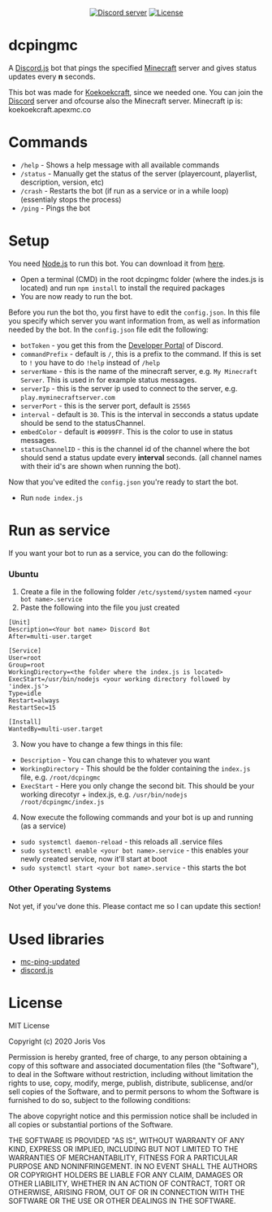 <div align="center">
  <p>
    <a href="https://discord.gg/Ec8bndS"><img src="https://discordapp.com/api/guilds/702634448365289524/embed.png" alt="Discord server" /></a>
    <a href="https://github.com/jorisvos/dcpingmc/blob/master/LICENSE"><img src="https://img.shields.io/badge/dynamic/json?color=green&label=license&query=%24.license.name&url=https%3A%2F%2Fapi.github.com%2Frepos%2Fjorisvos%2Fdcpingmc%2Flicense" alt="License" /></a>
  </p>
</div>

# dcpingmc
A [Discord.js](https://discord.js.org/#/) bot that pings the specified [Minecraft](https://www.minecraft.net/nl-nl/about-minecraft) server and gives status updates every **n** seconds.

This bot was made for [Koekoekcraft](http://koekoekcraft.apexmc.co/), since we needed one. You can join the [Discord](https://discord.gg/Ec8bndS) server and ofcourse also the Minecraft server. Minecraft ip is: koekoekcraft.apexmc.co

# Commands
- `/help` - Shows a help message with all available commands
- `/status` - Manually get the status of the server (playercount, playerlist, description, version, etc)
- `/crash` - Restarts the bot (if run as a service or in a while loop) (essentialy stops the process)
- `/ping` - Pings the bot

# Setup
You need [Node.js](https://nodejs.org/en/) to run this bot. You can download it from [here](https://nodejs.org/en/download/).
- Open a terminal (CMD) in the root dcpingmc folder (where the indes.js is located) and run `npm install` to install the required packages
- You are now ready to run the bot.

Before you run the bot tho, you first have to edit the `config.json`. In this file you specify which server you want information from, as well as information needed by the bot. In the `config.json` file edit the following:
- `botToken` - you get this from the [Developer Portal](https://discordapp.com/developers/applications) of Discord.
- `commandPrefix` - default is `/`, this is a prefix to the command. If this is set to `!` you have to do `!help` instead of `/help`
- `serverName` - this is the name of the minecraft server, e.g. `My Minecraft Server`. This is used in for example status messages.
- `serverIp` - this is the server ip used to connect to the server, e.g. `play.myminecraftserver.com`
- `serverPort` - this is the server port, default is `25565`
- `interval` - default is `30`. This is the interval in secconds a status update should be send to the statusChannel.
- `embedColor` - default is `#0099FF`. This is the color to use in status messages.
- `statusChannelID` - this is the channel id of the channel where the bot should send a status update every **interval** seconds. (all channel names with their id's are shown when running the bot).

Now that you've edited the `config.json` you're ready to start the bot.
- Run `node index.js`

# Run as service
If you want your bot to run as a service, you can do the following:

### Ubuntu
1. Create a file in the following folder `/etc/systemd/system` named `<your bot name>.service`
2. Paste the following into the file you just created
```
[Unit]
Description=<Your bot name> Discord Bot
After=multi-user.target

[Service]
User=root
Group=root
WorkingDirectory=<the folder where the index.js is located>
ExecStart=/usr/bin/nodejs <your working directory followed by 'index.js'>
Type=idle
Restart=always
RestartSec=15

[Install]
WantedBy=multi-user.target
```
3. Now you have to change a few things in this file:
- `Description` - You can change this to whatever you want
- `WorkingDirectory` - This should be the folder containing the `index.js` file, e.g. `/root/dcpingmc`
- `ExecStart` - Here you only change the second bit. This should be your working direcotyr + index.js, e.g. `/usr/bin/nodejs /root/dcpingmc/index.js`
4. Now execute the following commands and your bot is up and running (as a service)
- `sudo systemctl daemon-reload` - this reloads all .service files
- `sudo systemctl enable <your bot name>.service` - this enables your newly created service, now it'll start at boot
- `sudo systemctl start <your bot name>.service` - this starts the bot

### Other Operating Systems
Not yet, if you've done this. Please contact me so I can update this section!

# Used libraries
- [mc-ping-updated](https://www.npmjs.com/package/mc-ping-updated)
- [discord.js](https://www.npmjs.com/package/discord.js)

# License
MIT License

Copyright (c) 2020 Joris Vos

Permission is hereby granted, free of charge, to any person obtaining a copy
of this software and associated documentation files (the "Software"), to deal
in the Software without restriction, including without limitation the rights
to use, copy, modify, merge, publish, distribute, sublicense, and/or sell
copies of the Software, and to permit persons to whom the Software is
furnished to do so, subject to the following conditions:

The above copyright notice and this permission notice shall be included in all
copies or substantial portions of the Software.

THE SOFTWARE IS PROVIDED "AS IS", WITHOUT WARRANTY OF ANY KIND, EXPRESS OR
IMPLIED, INCLUDING BUT NOT LIMITED TO THE WARRANTIES OF MERCHANTABILITY,
FITNESS FOR A PARTICULAR PURPOSE AND NONINFRINGEMENT. IN NO EVENT SHALL THE
AUTHORS OR COPYRIGHT HOLDERS BE LIABLE FOR ANY CLAIM, DAMAGES OR OTHER
LIABILITY, WHETHER IN AN ACTION OF CONTRACT, TORT OR OTHERWISE, ARISING FROM,
OUT OF OR IN CONNECTION WITH THE SOFTWARE OR THE USE OR OTHER DEALINGS IN THE
SOFTWARE.
